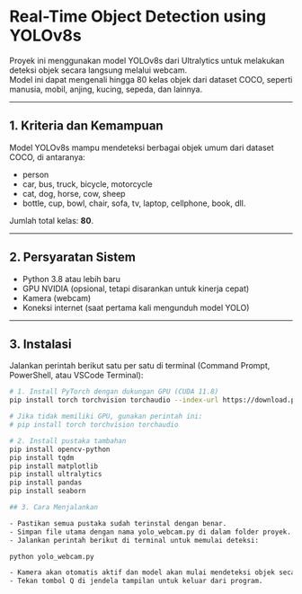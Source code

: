 # Real-Time Object Detection using YOLOv8s

Proyek ini menggunakan model YOLOv8s dari Ultralytics untuk melakukan deteksi objek secara langsung melalui webcam.  
Model ini dapat mengenali hingga 80 kelas objek dari dataset COCO, seperti manusia, mobil, anjing, kucing, sepeda, dan lainnya.

---

## 1. Kriteria dan Kemampuan

Model YOLOv8s mampu mendeteksi berbagai objek umum dari dataset COCO, di antaranya:
- person
- car, bus, truck, bicycle, motorcycle
- cat, dog, horse, cow, sheep
- bottle, cup, bowl, chair, sofa, tv, laptop, cellphone, book, dll.

Jumlah total kelas: **80**.

---

## 2. Persyaratan Sistem

- Python 3.8 atau lebih baru  
- GPU NVIDIA (opsional, tetapi disarankan untuk kinerja cepat)  
- Kamera (webcam)  
- Koneksi internet (saat pertama kali mengunduh model YOLO)

---

## 3. Instalasi

Jalankan perintah berikut satu per satu di terminal (Command Prompt, PowerShell, atau VSCode Terminal):

```bash
# 1. Install PyTorch dengan dukungan GPU (CUDA 11.8)
pip install torch torchvision torchaudio --index-url https://download.pytorch.org/whl/cu118

# Jika tidak memiliki GPU, gunakan perintah ini:
# pip install torch torchvision torchaudio

# 2. Install pustaka tambahan
pip install opencv-python
pip install tqdm
pip install matplotlib
pip install ultralytics
pip install pandas
pip install seaborn

## 3. Cara Menjalankan

- Pastikan semua pustaka sudah terinstal dengan benar.
- Simpan file utama dengan nama yolo_webcam.py di dalam folder proyek.
- Jalankan perintah berikut di terminal untuk memulai deteksi:

python yolo_webcam.py

- Kamera akan otomatis aktif dan model akan mulai mendeteksi objek secara langsung.
- Tekan tombol Q di jendela tampilan untuk keluar dari program.
